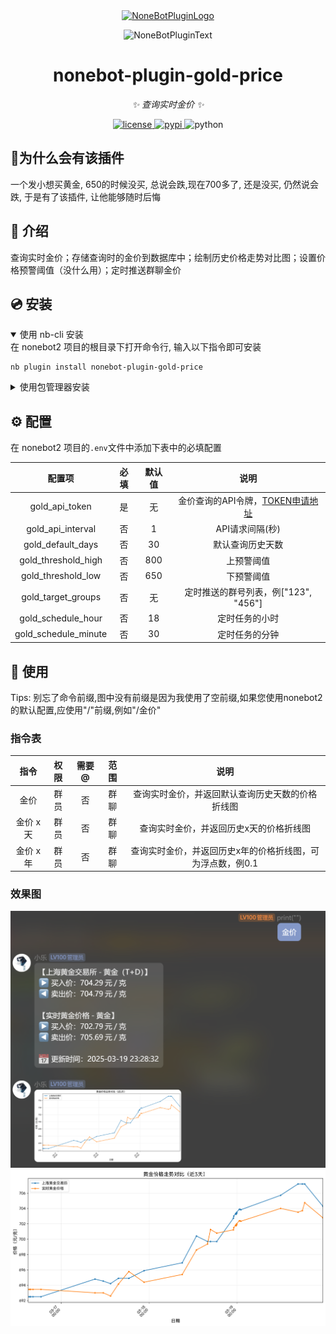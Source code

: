 <div align="center">
  <a href="https://v2.nonebot.dev/store"><img src="https://github.com/A-kirami/nonebot-plugin-template/blob/resources/nbp_logo.png" width="180" height="180" alt="NoneBotPluginLogo"></a>
  <br>
  <p><img src="https://github.com/A-kirami/nonebot-plugin-template/blob/resources/NoneBotPlugin.svg" width="240" alt="NoneBotPluginText"></p>
</div>

<div align="center">

# nonebot-plugin-gold-price

_✨ 查询实时金价 ✨_


<a href="./LICENSE">
    <img src="https://img.shields.io/github/license/newcovid/nonebot-plugin-gold-price.svg" alt="license">
</a>
<a href="https://pypi.python.org/pypi/nonebot-plugin-gold-price">
    <img src="https://img.shields.io/pypi/v/nonebot-plugin-gold-price.svg" alt="pypi">
</a>
<img src="https://img.shields.io/badge/python-3.9+-blue.svg" alt="python">

</div>

## 🤔为什么会有该插件

一个发小想买黄金, 650的时候没买, 总说会跌,现在700多了, 还是没买, 仍然说会跌, 于是有了该插件, 让他能够随时后悔

## 📖 介绍

查询实时金价；存储查询时的金价到数据库中；绘制历史价格走势对比图；设置价格预警阈值（没什么用）；定时推送群聊金价

## 💿 安装

<details open>
<summary>使用 nb-cli 安装</summary>
在 nonebot2 项目的根目录下打开命令行, 输入以下指令即可安装

    nb plugin install nonebot-plugin-gold-price

</details>

<details>
<summary>使用包管理器安装</summary>
在 nonebot2 项目的插件目录下, 打开命令行, 根据你使用的包管理器, 输入相应的安装命令

<details>
<summary>pip</summary>

    pip install nonebot-plugin-gold-price
</details>
<details>
<summary>pdm</summary>

    pdm add nonebot-plugin-gold-price
</details>
<details>
<summary>poetry</summary>

    poetry add nonebot-plugin-gold-price
</details>
<details>
<summary>conda</summary>

    conda install nonebot-plugin-gold-price
</details>

打开 nonebot2 项目根目录下的 `pyproject.toml` 文件, 在 `[tool.nonebot]` 部分追加写入

    plugins = ["nonebot_plugin_gold_price"]

</details>

## ⚙️ 配置

在 nonebot2 项目的`.env`文件中添加下表中的必填配置

|        配置项        | 必填  | 默认值 |                                     说明                                     |
| :------------------: | :---: | :----: | :--------------------------------------------------------------------------: |
|    gold_api_token    |  是   |   无   | 金价查询的API令牌，[TOKEN申请地址](https://www.alapi.cn/api/71/api_document) |
|  gold_api_interval   |  否   |   1    |                               API请求间隔(秒)                                |
|  gold_default_days   |  否   |   30   |                               默认查询历史天数                               |
| gold_threshold_high  |  否   |  800   |                                  上预警阈值                                  |
|  gold_threshold_low  |  否   |  650   |                                  下预警阈值                                  |
|  gold_target_groups  |  否   |   无   |                     定时推送的群号列表，例["123", "456"]                     |
|  gold_schedule_hour  |  否   |   18   |                                定时任务的小时                                |
| gold_schedule_minute |  否   |   30   |                                定时任务的分钟                                |

## 🎉 使用
Tips: 别忘了命令前缀,图中没有前缀是因为我使用了空前缀,如果您使用nonebot2的默认配置,应使用"/"前缀,例如"/金价"
### 指令表
|   指令   | 权限  | 需要@ | 范围  |                            说明                            |
| :------: | :---: | :---: | :---: | :--------------------------------------------------------: |
|   金价   | 群员  |  否   | 群聊  |      查询实时金价，并返回默认查询历史天数的价格折线图      |
| 金价 x天 | 群员  |  否   | 群聊  |          查询实时金价，并返回历史x天的价格折线图           |
| 金价 x年 | 群员  |  否   | 群聊  | 查询实时金价，并返回历史x年的价格折线图，可为浮点数，例0.1 |
### 效果图
![image1](https://github.com/newcovid/nonebot-plugin-gold-price/blob/master/images/rendering_1.png)
![image2](https://github.com/newcovid/nonebot-plugin-gold-price/blob/master/images/rendering_2.png)

